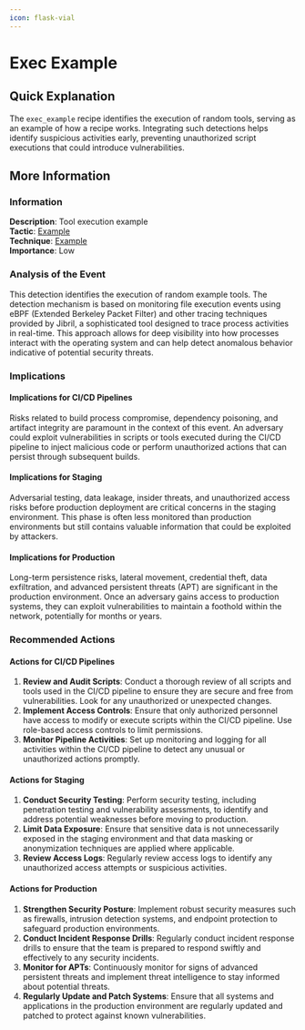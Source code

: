```yaml
---
icon: flask-vial
---
```


# Exec Example

## Quick Explanation

The `exec_example` recipe identifies the execution of random tools, serving as an example of how a recipe works. Integrating such detections helps identify suspicious activities early, preventing unauthorized script executions that could introduce vulnerabilities.

## More Information

### Information

**Description**: Tool execution example  
**Tactic**: [Example](https://jibril.garnet.ai/mitre/mitre/ta0000)  
**Technique**: [Example](https://jibril.garnet.ai/mitre/mitre/ta0000/t1000)  
**Importance**: Low

### Analysis of the Event

This detection identifies the execution of random example tools. The detection mechanism is based on monitoring file execution events using eBPF (Extended Berkeley Packet Filter) and other tracing techniques provided by Jibril, a sophisticated tool designed to trace process activities in real-time. This approach allows for deep visibility into how processes interact with the operating system and can help detect anomalous behavior indicative of potential security threats.

### Implications

#### Implications for CI/CD Pipelines

Risks related to build process compromise, dependency poisoning, and artifact integrity are paramount in the context of this event. An adversary could exploit vulnerabilities in scripts or tools executed during the CI/CD pipeline to inject malicious code or perform unauthorized actions that can persist through subsequent builds.

#### Implications for Staging

Adversarial testing, data leakage, insider threats, and unauthorized access risks before production deployment are critical concerns in the staging environment. This phase is often less monitored than production environments but still contains valuable information that could be exploited by attackers.

#### Implications for Production

Long-term persistence risks, lateral movement, credential theft, data exfiltration, and advanced persistent threats (APT) are significant in the production environment. Once an adversary gains access to production systems, they can exploit vulnerabilities to maintain a foothold within the network, potentially for months or years.

### Recommended Actions

#### Actions for CI/CD Pipelines

1. **Review and Audit Scripts**: Conduct a thorough review of all scripts and tools used in the CI/CD pipeline to ensure they are secure and free from vulnerabilities. Look for any unauthorized or unexpected changes.
2. **Implement Access Controls**: Ensure that only authorized personnel have access to modify or execute scripts within the CI/CD pipeline. Use role-based access controls to limit permissions.
3. **Monitor Pipeline Activities**: Set up monitoring and logging for all activities within the CI/CD pipeline to detect any unusual or unauthorized actions promptly.

#### Actions for Staging

1. **Conduct Security Testing**: Perform security testing, including penetration testing and vulnerability assessments, to identify and address potential weaknesses before moving to production.
2. **Limit Data Exposure**: Ensure that sensitive data is not unnecessarily exposed in the staging environment and that data masking or anonymization techniques are applied where applicable.
3. **Review Access Logs**: Regularly review access logs to identify any unauthorized access attempts or suspicious activities.

#### Actions for Production

1. **Strengthen Security Posture**: Implement robust security measures such as firewalls, intrusion detection systems, and endpoint protection to safeguard production environments.
2. **Conduct Incident Response Drills**: Regularly conduct incident response drills to ensure that the team is prepared to respond swiftly and effectively to any security incidents.
3. **Monitor for APTs**: Continuously monitor for signs of advanced persistent threats and implement threat intelligence to stay informed about potential threats.
4. **Regularly Update and Patch Systems**: Ensure that all systems and applications in the production environment are regularly updated and patched to protect against known vulnerabilities.
